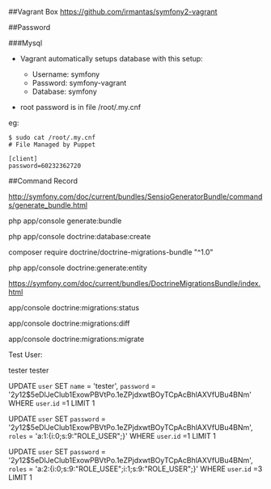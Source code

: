 ##Vagrant Box
https://github.com/irmantas/symfony2-vagrant

##Password

###Mysql
* Vagrant automatically setups database with this setup:

    * Username: symfony
    * Password: symfony-vagrant
    * Database: symfony

* root password is in file /root/.my.cnf

eg:
```
$ sudo cat /root/.my.cnf
# File Managed by Puppet

[client]
password=60232362720

```

##Command Record

http://symfony.com/doc/current/bundles/SensioGeneratorBundle/commands/generate_bundle.html

php app/console generate:bundle

php app/console doctrine:database:create

composer require doctrine/doctrine-migrations-bundle "^1.0"

php app/console doctrine:generate:entity

https://symfony.com/doc/current/bundles/DoctrineMigrationsBundle/index.html

app/console doctrine:migrations:status

app/console doctrine:migrations:diff

app/console doctrine:migrations:migrate

Test User:

tester tester

UPDATE  `user` SET  `name` =  'tester',
`password` =  '$2y$12$5eDlJeClub1ExowPBVtPo.1eZPjdxwtBOyTCpAcBhlAXVfUBu4BNm' WHERE  `user`.`id` =1 LIMIT 1

UPDATE  `user` SET  `password` =  '$2y$12$5eDlJeClub1ExowPBVtPo.1eZPjdxwtBOyTCpAcBhlAXVfUBu4BNm',
`roles` =  'a:1:{i:0;s:9:"ROLE_USER";}' WHERE  `user`.`id` =1 LIMIT 1

UPDATE  `user` SET  `password` =  '$2y$12$5eDlJeClub1ExowPBVtPo.1eZPjdxwtBOyTCpAcBhlAXVfUBu4BNm',
`roles` =  'a:2:{i:0;s:9:"ROLE_USEE";i:1;s:9:"ROLE_USER";}' WHERE  `user`.`id` =3 LIMIT 1

